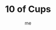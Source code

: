 ---
# basics
title     		 : "10 of Cups"
token					 : 'cups-10'
card_type			 : '' # major, minor, court
layout				 : "tarot-card"
author    		 : 'me'
one_liner 		 : "Joy, fulfillment, overwhelming emotion, giddiness"
alt_names			 : ['Satiety', 'Overflowing']
images				 : ['/assets/images/tarot/rws/rw-cups-10.jpg']
keywords			 : ['joy', 'fulfillment', 'overwhelming emotion', 'giddiness']
url						 : 'tarot/cards/cups-10'
aliases				 : []

meaning_light  : "Having more than you ever dreamed. Being deeply thankful for all you’ve been given. Recognizing the Hand of God in the gifts the Universe brings your way. Experiencing transcendent joy. Achieving domestic bliss."

meaning_shadow : "Comparing your achievements or relationships to unrealistic fantasy standards. Experiencing emotions so intense they blunt your ability to cope with reality. Feeling overwhelmed. Envying the achievements and happiness of others."

# more detail
correspondence_planet 			: "Mars"
correspondence_astrological : "Pisces"
correspondence_affirmation  : "I take time to appreciate what I’ve been given."
correspondence_story 				: "The main character finds himself or herself in a relationship more fulfilling or intense than expected."

advice_relationships 	 : "Having it all may be a matter of perspective. Rather than pursue a fantasy romance, decide what you really want and need. Your relationship doesn’t require anyone else’s stamp of approval. Do what delights you, and be grateful for what you have."

advice_work 					 : "Fulfilling work is rare indeed. Be careful how you define success; don’t get so caught up in reaching the next goal that you forget to celebrate your achievements so far. Feeling overwhelmed? Take time out to count your blessings and realign your work with what matters most."

advice_spirituality 	 : "While we may glimpse nirvana in meditation, maintaining a constant state of bliss may prove to be an unrealistic goal. Delight in the small steps you take along the Path. Don’t be overly concerned with spiritual arrival; enjoy the journey."

advice_personal_growth : "Gratitude enhances success. While celebrating your achievements, remember to give credit to those who helped you achieve it. Overwhelm others with sincere recognition, and you’ll find yourself surrounded by an army of eager supporters."

advice_fortune_telling : "Marriage and family are in the cards. Expect a friendship to blossom into a romance."

questions	: ["In your situation, what’s been promised? Who has a promise to keep? What will it take to fulfill that promise?", "Who gets to define what “joy” consists of?", "What course of action is available when you feel overwhelmed?", "How might vows or promises play a role in achieving a greater level of joy in your life?"]

# referenced in the symbols.toml data file
symbols	  : ['10', 'cups', 'happy-family']

# metadata
suppress_topnav : true
related_cards 	: []

---